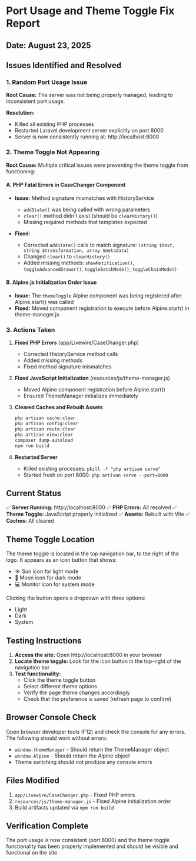 # Port Usage and Theme Toggle Fix Report

## Date: August 23, 2025

## Issues Identified and Resolved

### 1. Random Port Usage Issue
**Root Cause:** The server was not being properly managed, leading to inconsistent port usage.

**Resolution:**
- Killed all existing PHP processes
- Restarted Laravel development server explicitly on port 8000
- Server is now consistently running at: http://localhost:8000

### 2. Theme Toggle Not Appearing
**Root Cause:** Multiple critical issues were preventing the theme toggle from functioning:

#### A. PHP Fatal Errors in CaseChanger Component
- **Issue:** Method signature mismatches with HistoryService
  - `addState()` was being called with wrong parameters
  - `clear()` method didn't exist (should be `clearHistory()`)
  - Missing required methods that templates expected

- **Fixed:**
  - Corrected `addState()` calls to match signature: `(string $text, string $transformation, array $metadata)`
  - Changed `clear()` to `clearHistory()`
  - Added missing methods: `showNotification()`, `toggleAdvancedDrawer()`, `toggleBatchMode()`, `toggleChainMode()`

#### B. Alpine.js Initialization Order Issue
- **Issue:** The `themeToggle` Alpine component was being registered after Alpine.start() was called
- **Fixed:** Moved component registration to execute before Alpine.start() in theme-manager.js

### 3. Actions Taken

1. **Fixed PHP Errors** (app/Livewire/CaseChanger.php)
   - Corrected HistoryService method calls
   - Added missing methods
   - Fixed method signature mismatches

2. **Fixed JavaScript Initialization** (resources/js/theme-manager.js)
   - Moved Alpine component registration before Alpine.start()
   - Ensured ThemeManager initializes immediately

3. **Cleared Caches and Rebuilt Assets**
   ```bash
   php artisan cache:clear
   php artisan config:clear
   php artisan route:clear
   php artisan view:clear
   composer dump-autoload
   npm run build
   ```

4. **Restarted Server**
   - Killed existing processes: `pkill -f "php artisan serve"`
   - Started fresh on port 8000: `php artisan serve --port=8000`

## Current Status

✅ **Server Running:** http://localhost:8000
✅ **PHP Errors:** All resolved
✅ **Theme Toggle:** JavaScript properly initialized
✅ **Assets:** Rebuilt with Vite
✅ **Caches:** All cleared

## Theme Toggle Location

The theme toggle is located in the top navigation bar, to the right of the logo. It appears as an icon button that shows:
- ☀️ Sun icon for light mode
- 🌙 Moon icon for dark mode  
- 💻 Monitor icon for system mode

Clicking the button opens a dropdown with three options:
- Light
- Dark
- System

## Testing Instructions

1. **Access the site:** Open http://localhost:8000 in your browser
2. **Locate theme toggle:** Look for the icon button in the top-right of the navigation bar
3. **Test functionality:**
   - Click the theme toggle button
   - Select different theme options
   - Verify the page theme changes accordingly
   - Check that the preference is saved (refresh page to confirm)

## Browser Console Check

Open browser developer tools (F12) and check the console for any errors. The following should work without errors:
- `window.themeManager` - Should return the ThemeManager object
- `window.Alpine` - Should return the Alpine object
- Theme switching should not produce any console errors

## Files Modified

1. `app/Livewire/CaseChanger.php` - Fixed PHP errors
2. `resources/js/theme-manager.js` - Fixed Alpine initialization order
3. Build artifacts updated via `npm run build`

## Verification Complete

The port usage is now consistent (port 8000) and the theme toggle functionality has been properly implemented and should be visible and functional on the site.

